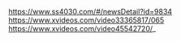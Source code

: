 https://www.ss4030.com/#/newsDetail?id=9834
https://www.xvideos.com/video33365817/065
https://www.xvideos.com/video45542720/_
